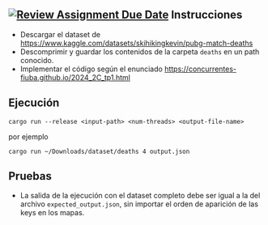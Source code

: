 [![Review Assignment Due Date](https://classroom.github.com/assets/deadline-readme-button-22041afd0340ce965d47ae6ef1cefeee28c7c493a6346c4f15d667ab976d596c.svg)](https://classroom.github.com/a/_Z0Xw1Zc)
Instrucciones
-------------

- Descargar el dataset de https://www.kaggle.com/datasets/skihikingkevin/pubg-match-deaths 
- Descomprimir y guardar los contenidos de la carpeta `deaths` en un path conocido.
- Implementar el código según el enunciado https://concurrentes-fiuba.github.io/2024_2C_tp1.html

Ejecución
---------

```
cargo run --release <input-path> <num-threads> <output-file-name>
```

por ejemplo

```
cargo run ~/Downloads/dataset/deaths 4 output.json
```

Pruebas
-------

- La salida de la ejecución con el dataset completo debe ser igual a la del archivo `expected_output.json`, sin importar
  el orden de aparición de las keys en los mapas.
